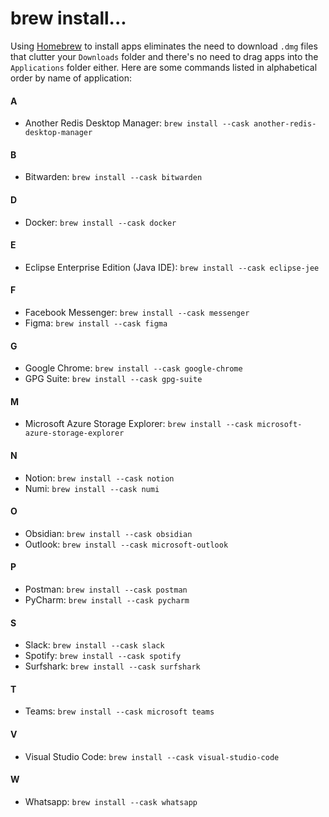 # brew install...
Using [Homebrew](https://brew.sh/) to install apps eliminates the need to download  `.dmg` files that clutter your `Downloads` folder and there's no need to drag apps into the `Applications` folder either. Here are some commands listed in alphabetical order by name of application:
#### A
- Another Redis Desktop Manager: `brew install --cask another-redis-desktop-manager`
#### B
- Bitwarden: `brew install --cask bitwarden`
#### D
- Docker: `brew install --cask docker`
#### E
- Eclipse Enterprise Edition (Java IDE): `brew install --cask eclipse-jee`
#### F
- Facebook Messenger: `brew install --cask messenger`
- Figma: `brew install --cask figma`
#### G
- Google Chrome: `brew install --cask google-chrome`
- GPG Suite: `brew install --cask gpg-suite`
#### M
- Microsoft Azure Storage Explorer:
	`brew install --cask microsoft-azure-storage-explorer`
#### N
- Notion: `brew install --cask notion`
- Numi: `brew install --cask numi`
#### O
- Obsidian: `brew install --cask obsidian`
- Outlook: `brew install --cask microsoft-outlook`
#### P
- Postman: `brew install --cask postman`
- PyCharm: `brew install --cask pycharm`
#### S
- Slack: `brew install --cask slack`
- Spotify: `brew install --cask spotify`
- Surfshark: `brew install --cask surfshark`
#### T
- Teams: `brew install --cask microsoft teams`
#### V
- Visual Studio Code: `brew install --cask visual-studio-code`
#### W
- Whatsapp: `brew install --cask whatsapp`
